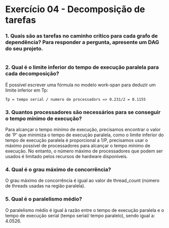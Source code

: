 # Exercício 04 - Decomposição de tarefas
### 1. Quais são as tarefas no caminho crítico para cada grafo de dependência? Para responder a pergunta, apresente um DAG do seu projeto.
```
```
### 2. Qual é o limite inferior do tempo de execução paralela para cada decomposição?

É possível escrever uma fórmula no modelo work-span para deduzir um limite inferior em Tp:
```
Tp = tempo serial / numero de processadors => 0.231/2 = 0.1155
```
### 3. Quantos processadores são necessários para se conseguir o tempo mínimo de execução?

Para alcançar o tempo mínimo de execução, precisamos encontrar o valor de 'P' que minimiza o tempo de execução paralela, como o limite inferior do tempo de execução paralela é proporcional a 1/P, precisamos usar o máximo possível de processadores para alcançar o tempo mínimo de execução. 
No entanto, o número máximo de processadores que podem ser usados é limitado pelos recursos de hardware disponíveis.

### 4. Qual é o grau máximo de concorrência?
O grau máximo de concorrência é igual ao valor de thread_count (número de threads usadas na região paralela).

### 5. Qual é o paralelismo médio?
O paralelismo médio é igual à razão entre o tempo de execução paralela e o tempo de execução serial (tempo serial/ tempo paralelo), sendo igual a: 4.0526.

